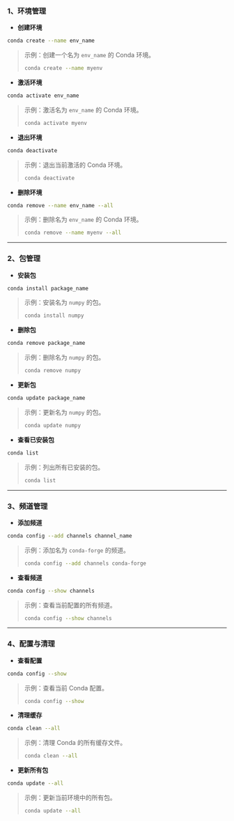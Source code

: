 ### 1、环境管理

- **创建环境**

```bash
conda create --name env_name
```

> 示例：创建一个名为 `env_name` 的 Conda 环境。
>
> ```bash
> conda create --name myenv
> ```

- **激活环境**

```bash
conda activate env_name
```

> 示例：激活名为 `env_name` 的 Conda 环境。
>
> ```bash
> conda activate myenv
> ```

- **退出环境**

```bash
conda deactivate
```

> 示例：退出当前激活的 Conda 环境。
>
> ```bash
> conda deactivate
> ```

- **删除环境**

```bash
conda remove --name env_name --all
```

> 示例：删除名为 `env_name` 的 Conda 环境。
>
> ```bash
> conda remove --name myenv --all
> ```

------

### 2、包管理

- **安装包**

```bash
conda install package_name
```

> 示例：安装名为 `numpy` 的包。
>
> ```bash
> conda install numpy
> ```

- **删除包**

```bash
conda remove package_name
```

> 示例：删除名为 `numpy` 的包。
>
> ```bash
> conda remove numpy
> ```

- **更新包**

```bash
conda update package_name
```

> 示例：更新名为 `numpy` 的包。
>
> ```bash
> conda update numpy
> ```

- **查看已安装包**

```bash
conda list
```

> 示例：列出所有已安装的包。
>
> ```bash
> conda list
> ```

------

### 3、频道管理

- **添加频道**

```bash
conda config --add channels channel_name
```

> 示例：添加名为 `conda-forge` 的频道。
>
> ```bash
> conda config --add channels conda-forge
> ```

- **查看频道**

```bash
conda config --show channels
```

> 示例：查看当前配置的所有频道。
>
> ```bash
> conda config --show channels
> ```

------

### 4、配置与清理

- **查看配置**

```bash
conda config --show
```

> 示例：查看当前 Conda 配置。
>
> ```bash
> conda config --show
> ```

- **清理缓存**

```bash
conda clean --all
```

> 示例：清理 Conda 的所有缓存文件。
>
> ```bash
> conda clean --all
> ```

- **更新所有包**

```bash
conda update --all
```

> 示例：更新当前环境中的所有包。
>
> ```bash
> conda update --all
> ```